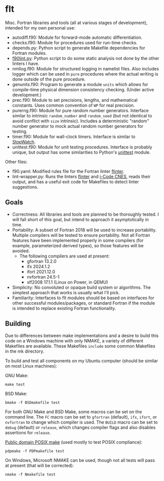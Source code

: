 # flt

Misc. Fortran libraries and tools (all at various stages of development), intended for my own personal use:

- autodiff.f90: Module for forward-mode automatic differentiation.
- checks.f90: Module for procedures used for run-time checks.
- depends.py: Python script to generate Makefile dependencies for Fortran modules.
- [f90lint.py](f90lint.md): Python script to do some static analysis not done by the other linters I have.
- nmllog.f90: Module for structured logging in namelist files. Also includes logger which can be used in `pure` procedures where the actual writing is done outside of the pure procedure.
- genunits.f90: Program to generate a module `units` which allows for compile-time physical dimension consistency checking. (Under active development.)
- prec.f90: Module to set precisions, lengths, and mathematical constants. Uses common convention of `WP` for real precision.
- purerng.f90: Module for pure random number generators. Interface similar to intrinsic `random_number` and `random_seed` (but not identical to avoid conflict with `size` intrinsic). Includes a deterministic "random" number generator to mock actual random number generators for testing.
- timer.f90: Module for wall-clock timers. Interface is similar to [StopWatch](https://math.nist.gov/StopWatch/).
- unittest.f90: Module for unit testing procedures. Interface is probably unique, but output has some similarities to Python's [unittest](https://docs.python.org/3/library/unittest.html) module.

Other files:

- f90.yaml: Modified rules file for the Fortran linter [flinter](https://pypi.org/project/flinter/).
- lint-wrapper.py: Runs the linters [flinter](https://pypi.org/project/flinter/) and [i-Code CNES](https://github.com/cnescatlab/i-CodeCNES/), reads their output, and has a useful exit code for Makefiles to detect linter suggestions.

## Goals

- Correctness: All libraries and tools are planned to be thoroughly tested. I will fall short of this goal, but intend to approach it asymptotically in time.
- Portability: A subset of Fortran 2018 will be used to increase portability. Multiple compilers will be tested to ensure portability. Not all Fortran features have been implemented properly in some compilers (for example, parameterized derived types), so those features will be avoided.
    - The following compilers are used at present:
        - gfortran 13.2.0
        - ifx 2024.1.2
        - ifort 2021.12.0
        - nvfortran 24.5-1
        - xlf2008 17.1.1 (Linux on Power, in QEMU)
- Simplicity: No convoluted or opaque build system or algorithms. The simplest approach that works is usually what I'll pick.
- Familiarity: Interfaces to flt modules should be based on interfaces for other successful modules/packages, or standard Fortran if the module is intended to replace existing Fortran functionality.

## Building

Due to differences between make implementations and a desire to build this code on a Windows machine with only NMAKE, a variety of different Makefiles are available. These Makefiles `include` some common Makefiles in the mk directory.

To build and test all components on my Ubuntu computer (should be similar on most Linux machines):

GNU Make:

    make test

BSD Make:

    bmake -f BSDmakefile test

For both GNU Make and BSD Make, some macros can be set on the command line. The `FC` macro can be set to `gfortran` (default), `ifx`, `ifort`, or `nvfortran` to change which compiler is used. The `BUILD` macro can be set to `debug` (default) or `release`, which changes compiler flags and also disables assertions for `release`.

[Public domain POSIX make](https://frippery.org/make/) (used mostly to test POSIX compliance):

    pdpmake -f PDPmakefile test

On Windows, Microsoft NMAKE can be used, though not all tests will pass at present (that will be corrected):

    nmake -f Nmakefile test
